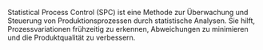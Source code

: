 Statistical Process Control (SPC) ist eine Methode zur Überwachung und Steuerung von Produktionsprozessen durch statistische Analysen.
Sie hilft, Prozessvariationen frühzeitig zu erkennen, Abweichungen zu minimieren und die Produktqualität zu verbessern.
